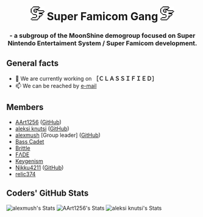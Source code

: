 # <center>![SFG Logo](../logo/Logo_16x16_v1_2x_bt.png) Super Famicom Gang ![SFG Logo](../logo/Logo_16x16_v1_2x_bt.png)</center>

### <center> \- a subgroup of the MoonShine demogroup focused on Super Nintendo Entertaiment System / Super Famicom development. </center>

## General facts

- 🔭 We are currently working on **［ＣＬＡＳＳＩＦＩＥＤ］**
- 📫 We can be reached by [e-mail](superfamicomgang+ghpublic@proton.me)

## Members

- [AArt1256](https://demozoo.org/sceners/144487/) ([GitHub](https://github.com/AnnoyedArt1256))
- [aleksi knutsi](https://demozoo.org/sceners/131984/) ([GitHub](https://github.com/host12prog))
- [alexmush](https://demozoo.org/sceners/133888/) [Group leader] ([GitHub](https://github.com/ADM228))
- [Bass Cadet](https://demozoo.org/sceners/3053/)
- [Brittle](https://demozoo.org/sceners/85728/)
- [FΛDE](https://demozoo.org/sceners/134558)
- [Keygenism](https://demozoo.org/sceners/128258/)
- [Nikku4211](https://demozoo.org/sceners/111758/) ([GitHub](https://github.com/nikku4211))
- [relic374](https://demozoo.org/sceners/134689/)

## Coders' GitHub Stats

![alexmush's Stats](https://github-readme-stats.vercel.app/api?username=ADM228&theme=tokyonight&show_icons=true&hide_border=false&count_private=true)
![AArt1256's Stats](https://github-readme-stats.vercel.app/api?username=AnnoyedArt1256&theme=tokyonight&show_icons=true&hide_border=false&count_private=true)
![aleksi knutsi's Stats](https://github-readme-stats.vercel.app/api?username=host12prog&theme=tokyonight&show_icons=true&hide_border=false&count_private=true)
